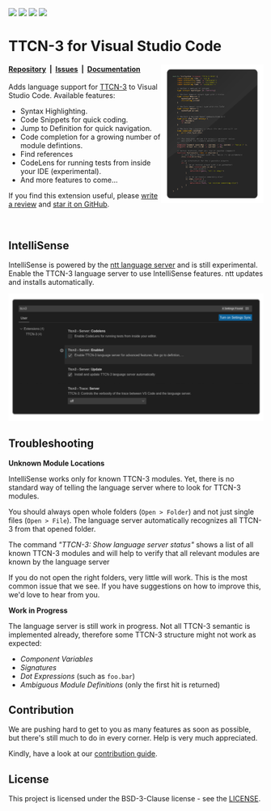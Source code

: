 [![](https://vsmarketplacebadge.apphb.com/version-short/nokia.ttcn3.svg)](https://marketplace.visualstudio.com/items?itemName=nokia.ttcn3)
[![](https://vsmarketplacebadge.apphb.com/downloads-short/nokia.ttcn3.svg)](https://marketplace.visualstudio.com/items?itemName=nokia.ttcn3)
[![](https://vsmarketplacebadge.apphb.com/rating-star/nokia.ttcn3.svg)](https://marketplace.visualstudio.com/items?itemName=nokia.ttcn3)
[![](https://aka.ms/vsls-badge)](https://aka.ms/vsls-gitlens)


# TTCN-3 for Visual Studio Code

<img width="40%" align="right" src="images/highlight.png"/>

#### [Repository](https://github.com/nokia/vscode-ttcn3)&nbsp;&nbsp;|&nbsp;&nbsp;[Issues](https://github.com/nokia/vscode-ttcn3/issues)&nbsp;&nbsp;|&nbsp;&nbsp;[Documentation](https://nokia.github.io/ntt/editors/#visual-studio-code)

Adds language support for [TTCN-3](https://nokia.github.io/ntt/#whats-ttcn-3)
to Visual Studio Code. Available features:

* Syntax Highlighting.
* Code Snippets for quick coding.
* Jump to Definition for quick navigation.
* Code completion for a growing number of module defintions.
* Find references
* CodeLens for running tests from inside your IDE (experimental).
* And more features to come...


If you find this extension useful, please [write a review](https://marketplace.visualstudio.com/items?itemName=nokia.ttcn3#review-details 'Write a review')
and [star it on GitHub](https://github.com/nokia/vscode-ttcn3 'Star it on GitHub').

<br clear="right"/>


## IntelliSense

IntelliSense is powered by the [ntt language server](https://nokia.github.io/ntt) and is still experimental.
Enable the TTCN-3 language server to use IntelliSense features. ntt updates and installs automatically.


<img src="images/vscode-ttcn3-settings.png"/>


## Troubleshooting

**Unknown Module Locations**

IntelliSense works only for known TTCN-3 modules. Yet, there is no standard
way of telling the language server where to look for TTCN-3 modules.  

You should always open whole folders (`Open > Folder`) and not just
single files (`Open > File`). The language server automatically recognizes all
TTCN-3 from that opened folder.  

The command _"TTCN-3: Show language server status"_ shows a list of all known
TTCN-3 modules and will help to verify that all relevant modules are known by
the language server

If you do not open the right folders, very little will work. This is the most
common issue that we see. If you have suggestions on how to improve this, we'd
love to hear from you.


**Work in Progress**

The language server is still work in progress. Not all TTCN-3 semantic is
implemented already, therefore some TTCN-3 structure might not work as
expected:

* _Component Variables_
* _Signatures_
* _Dot Expressions_ (such as `foo.bar`)
* _Ambiguous Module Definitions_ (only the first hit is returned)


## Contribution

We are pushing hard to get to you as many features as soon as possible, but
there's still much to do in every corner. Help is very much appreciated. 

Kindly, have a look at our [contribution guide](CONTRIBUTING.md).


## License

This project is licensed under the BSD-3-Clause license - see the [LICENSE](https://github.com/nokia/vscode-ttcn3/blob/master/LICENSE).

